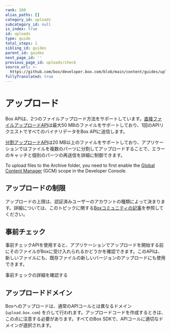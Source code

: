 ```yaml
---
rank: 260
alias_paths: []
category_id: uploads
subcategory_id: null
is_index: true
id: uploads
type: guide
total_steps: 1
sibling_id: guides
parent_id: guides
next_page_id: ''
previous_page_id: uploads/check
source_url: >-
  https://github.com/box/developer.box.com/blob/main/content/guides/uploads/index.md
fullyTranslated: true
---
```

# アップロード

Box APIは、2つのファイルアップロード方法をサポートしています。[直接ファイルアップロードAPI][direct]は最大50 MBのファイルをサポートしており、1回のAPIリクエストですべてのバイナリデータをBox APIに送信します。

[分割アップロードAPI][chunked]は20 MB以上のファイルをサポートしており、アプリケーションではファイルを複数のパーツに分割してアップロードすることで、エラーのキャッチと個別のパーツの再送信を詳細に制御できます。

<Message type="tip">

To upload files to the Archive folder, you need to first enable the [Global Content Manager][GCM] (GCM) scope in the Developer Console.

</Message>

## アップロードの制限

アップロードの上限は、認証済みユーザーのアカウントの種類によって決まります。詳細については、このトピックに関する[Boxコミュニティの記事][fsizes]を参照してください。

## 事前チェック

事前チェックAPIを使用すると、アプリケーションでアップロードを開始する前にそのファイルがBoxに受け入れられるかどうかを確認できます。このAPIは、新しいファイルにも、既存ファイルの新しいバージョンのアップロードにも使用できます。

<CTA to="g://uploads/check">

事前チェックの詳細を確認する

</CTA>

## アップロードドメイン

Boxへのアップロードは、通常のAPIコールとは異なるドメイン (`upload.box.com`) を介して行われます。アップロードコードを作成するときは、この点に注意する必要があります。すべてのBox SDKで、APIコールに適切なドメインが選択されます。

[direct]: g://uploads/direct

[chunked]: g://uploads/chunked

[GCM]: g://api-calls/permissions-and-errors/scopes

<!-- i18n-enable localize-links -->

[fsizes]: https://support.box.com/hc/ja/articles/360043697314-Boxにアップロードできる最大ファイルサイズ

<!-- i18n-disable localize-links -->
